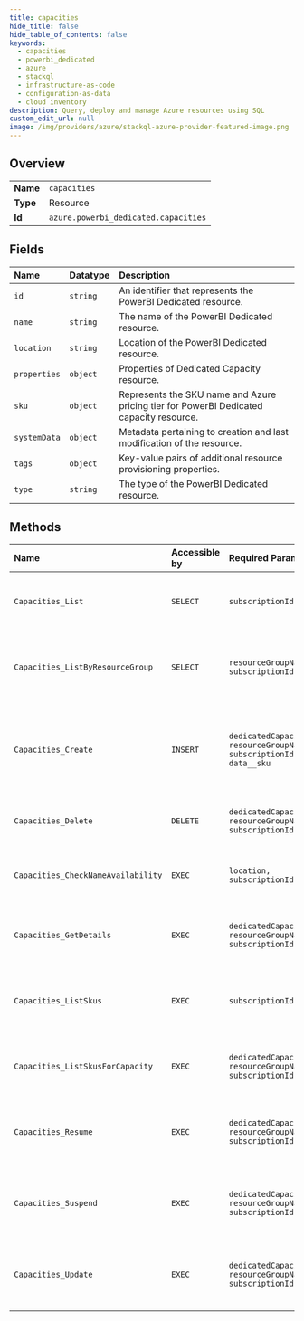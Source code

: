 ```yaml
---
title: capacities
hide_title: false
hide_table_of_contents: false
keywords:
  - capacities
  - powerbi_dedicated
  - azure    
  - stackql
  - infrastructure-as-code
  - configuration-as-data
  - cloud inventory
description: Query, deploy and manage Azure resources using SQL
custom_edit_url: null
image: /img/providers/azure/stackql-azure-provider-featured-image.png
---
```

  
    

## Overview
<table><tbody>
<tr><td><b>Name</b></td><td><code>capacities</code></td></tr>
<tr><td><b>Type</b></td><td>Resource</td></tr>
<tr><td><b>Id</b></td><td><code>azure.powerbi_dedicated.capacities</code></td></tr>
</tbody></table>

## Fields
| Name | Datatype | Description |
|:-----|:---------|:------------|
| `id` | `string` | An identifier that represents the PowerBI Dedicated resource. |
| `name` | `string` | The name of the PowerBI Dedicated resource. |
| `location` | `string` | Location of the PowerBI Dedicated resource. |
| `properties` | `object` | Properties of Dedicated Capacity resource. |
| `sku` | `object` | Represents the SKU name and Azure pricing tier for PowerBI Dedicated capacity resource. |
| `systemData` | `object` | Metadata pertaining to creation and last modification of the resource. |
| `tags` | `object` | Key-value pairs of additional resource provisioning properties. |
| `type` | `string` | The type of the PowerBI Dedicated resource. |
## Methods
| Name | Accessible by | Required Params | Description |
|:-----|:--------------|:----------------|:------------|
| `Capacities_List` | `SELECT` | `subscriptionId` | Lists all the Dedicated capacities for the given subscription. |
| `Capacities_ListByResourceGroup` | `SELECT` | `resourceGroupName, subscriptionId` | Gets all the Dedicated capacities for the given resource group. |
| `Capacities_Create` | `INSERT` | `dedicatedCapacityName, resourceGroupName, subscriptionId, data__sku` | Provisions the specified Dedicated capacity based on the configuration specified in the request. |
| `Capacities_Delete` | `DELETE` | `dedicatedCapacityName, resourceGroupName, subscriptionId` | Deletes the specified Dedicated capacity. |
| `Capacities_CheckNameAvailability` | `EXEC` | `location, subscriptionId` | Check the name availability in the target location. |
| `Capacities_GetDetails` | `EXEC` | `dedicatedCapacityName, resourceGroupName, subscriptionId` | Gets details about the specified dedicated capacity. |
| `Capacities_ListSkus` | `EXEC` | `subscriptionId` | Lists eligible SKUs for PowerBI Dedicated resource provider. |
| `Capacities_ListSkusForCapacity` | `EXEC` | `dedicatedCapacityName, resourceGroupName, subscriptionId` | Lists eligible SKUs for a PowerBI Dedicated resource. |
| `Capacities_Resume` | `EXEC` | `dedicatedCapacityName, resourceGroupName, subscriptionId` | Resumes operation of the specified Dedicated capacity instance. |
| `Capacities_Suspend` | `EXEC` | `dedicatedCapacityName, resourceGroupName, subscriptionId` | Suspends operation of the specified dedicated capacity instance. |
| `Capacities_Update` | `EXEC` | `dedicatedCapacityName, resourceGroupName, subscriptionId` | Updates the current state of the specified Dedicated capacity. |
